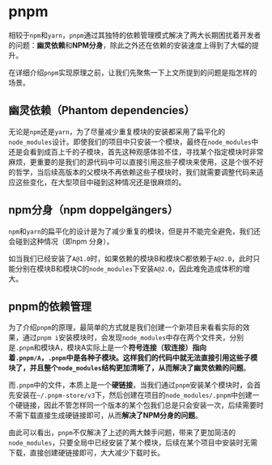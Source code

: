 # pnpm

相较于`npm`和`yarn`，`pnpm`通过其独特的依赖管理模式解决了两大长期困扰着开发者的问题：**幽灵依赖**和**NPM分身**，除此之外还在依赖的安装速度上得到了大幅的提升。

在详细介绍`pnpm`实现原理之前，让我们先聚焦一下上文所提到的问题是指怎样的场景。



## 幽灵依赖（Phantom dependencies）

无论是`npm`还是`yarn`，为了尽量减少重复模块的安装都采用了扁平化的`node_modules`设计。即使我们的项目中只安装一个模块，最终在`node_modules`中还是会看到成百上千的子模块，首先这种观感体验不佳，寻找某个指定模块时非常麻烦，更重要的是我们的源代码中可以直接引用这些子模块来使用，这是个很不好的哲学，当后续高版本的父模块不再依赖这些子模块时，我们就需要调整代码来适应这些变化，在大型项目中碰到这种情况还是很麻烦的。



## npm分身（npm doppelgängers）

`npm`和`yarn`的扁平化的设计是为了减少重复的模块，但是并不能完全避免，我们还会碰到这种情况（即npm 分身）。

如当我们已经安装了`A@1.0`时，如果依赖的模块B和模块C都依赖于`A@2.0`，此时只能分别在模块B和模块C的`node_modules`下安装`A@2.0`，因此难免造成体积的增大。



## pnpm的依赖管理

为了介绍`pnpm`的原理，最简单的方式就是我们创建一个新项目来看看实际的效果，通过`pnpm i`安装模块时，会发现`node_modules`中存在两个文件夹，分别是`.pnpm`和模块A，模块A实际上是一个**符号连接（软连接）**指向着`.pnpm/A`，`.pnpm`中是各种子模块。这样我们的代码中就无法直接引用这些子模块了，并且整个`node_modules`结构更加清晰了，从而**解决了幽灵依赖的问题**。

而`.pnpm`中的文件，本质上是一个**硬链接**，当我们通过`pnpm`安装某个模块时，会首先安装在`~/.pnpm-store/v3`下，然后创建在项目的`node_modules/.pnpm`中创建一个硬链接，因此不管怎样同一个版本的某个包我们总是只会安装一次，后续需要时不需下载直接生成硬链接即可，从而**解决了NPM分身的问题**。

由此可以看出，`pnpm`不仅解决了上述的两大棘手问题，带来了更加简洁的`node_modules`，只要全局中已经安装了某个模块，后续在某个项目中安装时无需下载，直接创建硬链接即可，大大减少下载时长。















